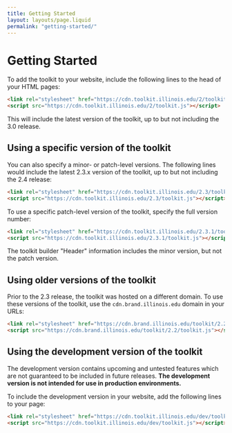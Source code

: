 ```yaml
---
title: Getting Started
layout: layouts/page.liquid
permalink: "getting-started/"
---
```

# Getting Started

To add the toolkit to your website, include the following lines to the head of your HTML pages:

````html
<link rel="stylesheet" href="https://cdn.toolkit.illinois.edu/2/toolkit.css">
<script src="https://cdn.toolkit.illinois.edu/2/toolkit.js"></script>
````

This will include the latest version of the toolkit, up to but not including the 3.0 release.

## Using a specific version of the toolkit

You can also specify a minor- or patch-level versions. The following lines would include the latest 2.3.x version of the toolkit, up to but not including the 2.4 release:

````html
<link rel="stylesheet" href="https://cdn.toolkit.illinois.edu/2.3/toolkit.css">
<script src="https://cdn.toolkit.illinois.edu/2.3/toolkit.js"></script>
````

To use a specific patch-level version of the toolkit, specify the full version number:

````html
<link rel="stylesheet" href="https://cdn.toolkit.illinois.edu/2.3.1/toolkit.css">
<script src="https://cdn.toolkit.illinois.edu/2.3.1/toolkit.js"></script>
````

The toolkit builder "Header" information includes the minor version, but not the patch version. 

## Using older versions of the toolkit

Prior to the 2.3 release, the toolkit was hosted on a different domain. To use these versions of the toolkit, use the `cdn.brand.illinois.edu` domain in your URLs:

````html
<link rel="stylesheet" href="https://cdn.brand.illinois.edu/toolkit/2.2/toolkit.css">
<script src="https://cdn.brand.illinois.edu/toolkit/2.2/toolkit.js"></script>
````

## Using the development version of the toolkit

The development version contains upcoming and untested features which are not guaranteed to be included in future releases. **The development version is not intended for use in production environments.**

To include the development version in your website, add the following lines to your page:

````html
<link rel="stylesheet" href="https://cdn.toolkit.illinois.edu/dev/toolkit.css">
<script src="https://cdn.toolkit.illinois.edu/dev/toolkit.js"></script>
````
